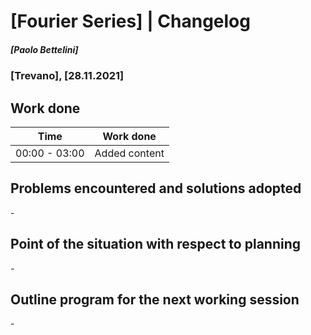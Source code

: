 # [Fourier Series] | Changelog
##### [Paolo Bettelini]
### [Trevano], [28.11.2021]

## Work done

|     Time      |            Work done                     |
|---------------|------------------------------------------|
| 00:00 - 03:00 | Added content                            |

## Problems encountered and solutions adopted

\-

## Point of the situation with respect to planning

\-

## Outline program for the next working session

\-
